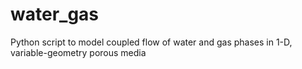 # water_gas
Python script to model coupled flow of water and gas phases in 1-D, variable-geometry porous media
